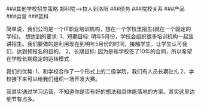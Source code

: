 ###其他学校招生策略
郑科院-->拉人到洛阳
###债务
###院校关系
###产品
###运营
###蓝科

简单说，我们公司是一个IT职业培训机构，想在一个学校里招生(就在一个固定的学校)。
想达到的要求:
1、短期目标:
明年5月份，学校会组织很多培训机构一起宣讲招生。我们要做的是利用现在到明年5月份的时间，接触学生，让学生认可我们，达到预报名的目的。
2、长期目标:
因为是和学校签了10年的合同，所以希望在学校长期稳定的运转模式

我们的优势:
1、和学校合作了一个形式上的二级学院，我们有人员长期驻扎
2、学校接下来可以给我们组织一场开发大赛。

我其实通过学习运营，不知道你是否有好的想法和具体能落地的方案。其实这里边细节有点多。
